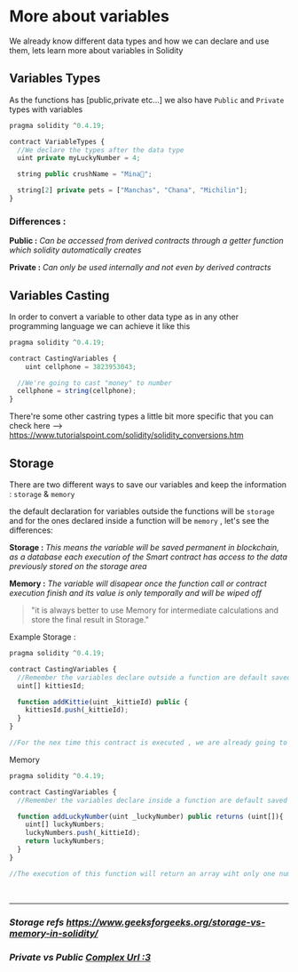 # More about variables

We already know different data types and how we can declare and use them, lets learn more about variables in Solidity

## Variables Types

As the functions has [public,private etc...] we also have `Public` and `Private` types with variables

```javascript
pragma solidity ^0.4.19;

contract VariableTypes {
  //We declare the types after the data type
  uint private myLuckyNumber = 4;

  string public crushName = "Mina🐧";

  string[2] private pets = ["Manchas", "Chana", "Michilin"];
}
```

### **Differences :**

**Public :** _Can be accessed from derived contracts through a getter function which solidity automatically creates_

**Private :** _Can only be used internally and not even by derived contracts_

## Variables Casting

In order to convert a variable to other data type as in any other programming language we can achieve it like this

```javascript
pragma solidity ^0.4.19;

contract CastingVariables {
    uint cellphone = 3823953043;

  //We're going to cast "money" to number
  cellphone = string(cellphone);
}
```

There're some other castring types a little bit more specific that you can check here --> https://www.tutorialspoint.com/solidity/solidity_conversions.htm

## Storage

There are two different ways to save our variables and keep the information : `storage` & `memory`

the default declaration for variables outside the functions will be `storage` and for the ones declared inside a function will be `memory` , let's see the differences:

**Storage :** _This means the variable will be saved permanent in blockchain, as a database each execution of the Smart contract has access to the data previously stored on the storage area_

**Memory :** _The variable will disapear once the function call or contract execution finish and its value is only temporally and will be wiped off_

> "it is always better to use Memory for intermediate calculations and store the final result in Storage."

Example Storage :

```javascript
pragma solidity ^0.4.19;

contract CastingVariables {
  //Remember the variables declare outside a function are default saved at storage in blockchain
  uint[] kittiesId;

  function addKittie(uint _kittieId) public {
    kittiesId.push(_kittieId);
  }
}

//For the nex time this contract is executed , we are already going to have one kittie registered
```

Memory

```javascript
pragma solidity ^0.4.19;

contract CastingVariables {
  //Remember the variables declare inside a function are default saved as memory

  function addLuckyNumber(uint _luckyNumber) public returns (uint[]){
    uint[] luckyNumbers;
    luckyNumbers.push(_kittieId);
    return luckyNumbers;
  }
}

//The execution of this function will return an array wiht only one number , the one you just added, and the other times as well because this array is temporally and its wipped off every time the function execution finish
```

</br>

<hr>

### _Storage refs https://www.geeksforgeeks.org/storage-vs-memory-in-solidity/_

### _Private vs Public [Complex Url :3](https://www.tutorialspoint.com/solidity/solidity_contracts.html)_
